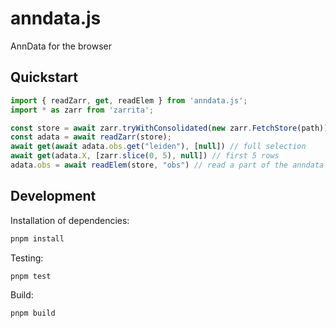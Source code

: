 # anndata.js

AnnData for the browser

## Quickstart

```typescript
import { readZarr, get, readElem } from 'anndata.js';
import * as zarr from 'zarrita';

const store = await zarr.tryWithConsolidated(new zarr.FetchStore(path));
const adata = await readZarr(store);
await get(await adata.obs.get("leiden"), [null]) // full selection
await get(adata.X, [zarr.slice(0, 5), null]) // first 5 rows
adata.obs = await readElem(store, "obs") // read a part of the anndata object
```

## Development

Installation of dependencies:

```bash
pnpm install
```

Testing:

```bash
pnpm test
```

Build:

```bash
pnpm build
```

